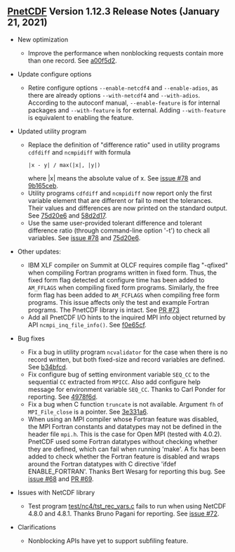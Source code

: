 [PnetCDF](https://parallel-netcdf.github.io) Version 1.12.3 Release Notes (January 21, 2021)
------------------------------------------------------------------------------

* New optimization
  + Improve the performance when nonblocking requests contain more than one
    record.
    See [a00f5d2](https://github.com/Parallel-NetCDF/PnetCDF/commit/a00f5d2).

* Update configure options
  + Retire configure options `--enable-netcdf4` and `--enable-adios`, as there
    are already options `--with-netcdf4` and `--with-adios`. According to the
    autoconf manual, `--enable-feature` is for internal packages and
    `--with-feature` is for external.  Adding `--with-feature` is equivalent to
    enabling the feature.

* Updated utility program
  + Replace the definition of "difference ratio" used in utility programs
    `cdfdiff` and `ncmpidiff` with formula
    ```
    |x - y| / max(|x|, |y|)
    ```
    where |x| means the absolute value of x.
    See [issue #78](https://github.com/Parallel-NetCDF/PnetCDF/issues/78) and
    [9b165ceb](https://github.com/Parallel-NetCDF/PnetCDF/commit/9b165ceb).
  + Utility programs `cdfdiff` and `ncmpidiff` now report only the first
    variable element that are different or fail to meet the tolerances. Their
    values and differences are now printed on the standard output.
    See [75d20e6](https://github.com/Parallel-NetCDF/PnetCDF/commit/75d20e6)
    and [58d2d17](https://github.com/Parallel-NetCDF/PnetCDF/commit/58d2d17).
  + Use the same user-provided tolerant difference and tolerant difference
    ratio (through command-line option '-t') to check all variables.
    See [issue #78](https://github.com/Parallel-NetCDF/PnetCDF/issues/78) and
    [75d20e6](https://github.com/Parallel-NetCDF/PnetCDF/commit/75d20e6).

* Other updates:
  + IBM XLF compiler on Summit at OLCF requires compile flag "-qfixed" when
    compiling Fortran programs written in fixed form. Thus, the fixed form flag
    detected at configure time has been added to `AM_FFLAGS` when compiling
    fixed form programs. Similarly, the free form flag has been added to
    `AM_FCFLAGS` when compiling free form programs. This issue affects only the
    test and example Fortran programs. The PnetCDF library is intact.
    See [PR #73](https://github.com/Parallel-NetCDF/PnetCDF/pull/73)
  + Add all PnetCDF I/O hints to the inquired MPI info object returned by API
    `ncmpi_inq_file_info()`.
    See [f0e65cf](https://github.com/Parallel-NetCDF/PnetCDF/commit/f0e65cf).

* Bug fixes
  + Fix a bug in utility program `ncvalidator` for the case when there is no
    record written, but both fixed-size and record variables are defined.
    See [b34bfcd](https://github.com/Parallel-NetCDF/PnetCDF/commit/b34bfcd).
  + Fix configure bug of setting environment variable `SEQ_CC` to the
    sequential `CC` extracted from `MPICC`. Also add configure help message for
    environment variable `SEQ_CC`. Thanks to Carl Ponder for reporting.
    See [4978f6d](https://github.com/Parallel-NetCDF/PnetCDF/commit/4978f6d).
  + Fix a bug when C function `truncate` is not available. Argument `fh` of
    `MPI_File_close` is a pointer.
    See [3e331a6](https://github.com/Parallel-NetCDF/PnetCDF/commit/3e331a6).
  + When using an MPI compiler whose Fortran feature was disabled, the MPI
    Fortran constants and datatypes may not be defined in the header file
    `mpi.h`. This is the case for Open MPI (tested with 4.0.2). PnetCDF used
    some Fortran datatypes without checking whether they are defined, which can
    fail when running 'make'. A fix has been added to check whether the Fortran
    feature is disabled and wraps around the Fortran datatypes with C directive
    'ifdef ENABLE_FORTRAN'. Thanks Bert Wesarg for reporting this bug.
    See [issue #68](https://github.com/Parallel-NetCDF/PnetCDF/issues/68) and
    [PR #69](https://github.com/Parallel-NetCDF/PnetCDF/pull/69).

* Issues with NetCDF library
  + Test program [test/nc4/tst_rec_vars.c](test/nc4/tst_rec_vars.c) fails to
    run when using NetCDF 4.8.0 and 4.8.1. Thanks Bruno Pagani for reporting.
    See [issue #72](https://github.com/Parallel-NetCDF/PnetCDF/issues/72).

* Clarifications
  + Nonblocking APIs have yet to support subfiling feature.

